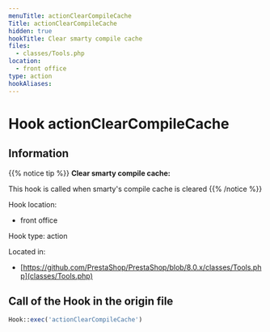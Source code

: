 ```yaml
---
menuTitle: actionClearCompileCache
Title: actionClearCompileCache
hidden: true
hookTitle: Clear smarty compile cache
files:
  - classes/Tools.php
location:
  - front office
type: action
hookAliases:
---
```


# Hook actionClearCompileCache

## Information

{{% notice tip %}}
**Clear smarty compile cache:** 

This hook is called when smarty's compile cache is cleared
{{% /notice %}}

Hook location:
  - front office

Hook type: action

Located in: 
  - [https://github.com/PrestaShop/PrestaShop/blob/8.0.x/classes/Tools.php](classes/Tools.php)

## Call of the Hook in the origin file

```php
Hook::exec('actionClearCompileCache')
```